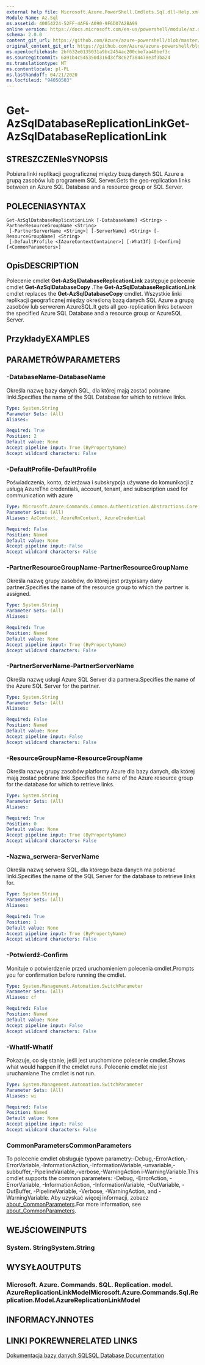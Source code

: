 ```yaml
---
external help file: Microsoft.Azure.PowerShell.Cmdlets.Sql.dll-Help.xml
Module Name: Az.Sql
ms.assetid: 40054224-52FF-4AF6-A090-9F6D07A2BA99
online version: https://docs.microsoft.com/en-us/powershell/module/az.sql/get-azsqldatabasereplicationlink
schema: 2.0.0
content_git_url: https://github.com/Azure/azure-powershell/blob/master/src/Sql/Sql/help/Get-AzSqlDatabaseReplicationLink.md
original_content_git_url: https://github.com/Azure/azure-powershell/blob/master/src/Sql/Sql/help/Get-AzSqlDatabaseReplicationLink.md
ms.openlocfilehash: 2bf632e0135031a9bc2454ac200cbe7aa40bef3c
ms.sourcegitcommit: 6a91b4c545350d316d3cf8c62f384478e3f3ba24
ms.translationtype: MT
ms.contentlocale: pl-PL
ms.lasthandoff: 04/21/2020
ms.locfileid: "94050503"
---
```

# <span data-ttu-id="b9bcb-101">Get-AzSqlDatabaseReplicationLink</span><span class="sxs-lookup"><span data-stu-id="b9bcb-101">Get-AzSqlDatabaseReplicationLink</span></span>

## <span data-ttu-id="b9bcb-102">STRESZCZENIe</span><span class="sxs-lookup"><span data-stu-id="b9bcb-102">SYNOPSIS</span></span>
<span data-ttu-id="b9bcb-103">Pobiera linki replikacji geograficznej między bazą danych SQL Azure a grupą zasobów lub programem SQL Server.</span><span class="sxs-lookup"><span data-stu-id="b9bcb-103">Gets the geo-replication links between an Azure SQL Database and a resource group or SQL Server.</span></span>

## <span data-ttu-id="b9bcb-104">POLECENIA</span><span class="sxs-lookup"><span data-stu-id="b9bcb-104">SYNTAX</span></span>

```
Get-AzSqlDatabaseReplicationLink [-DatabaseName] <String> -PartnerResourceGroupName <String>
 [-PartnerServerName <String>] [-ServerName] <String> [-ResourceGroupName] <String>
 [-DefaultProfile <IAzureContextContainer>] [-WhatIf] [-Confirm] [<CommonParameters>]
```

## <span data-ttu-id="b9bcb-105">Opis</span><span class="sxs-lookup"><span data-stu-id="b9bcb-105">DESCRIPTION</span></span>
<span data-ttu-id="b9bcb-106">Polecenie cmdlet **Get-AzSqlDatabaseReplicationLink** zastępuje polecenie cmdlet **Get-AzSqlDatabaseCopy** .</span><span class="sxs-lookup"><span data-stu-id="b9bcb-106">The **Get-AzSqlDatabaseReplicationLink** cmdlet replaces the **Get-AzSqlDatabaseCopy** cmdlet.</span></span>
<span data-ttu-id="b9bcb-107">Wszystkie linki replikacji geograficznej między określoną bazą danych SQL Azure a grupą zasobów lub serwerem AzureSQL.</span><span class="sxs-lookup"><span data-stu-id="b9bcb-107">It gets all geo-replication links between the specified Azure SQL Database and a resource group or AzureSQL Server.</span></span>

## <span data-ttu-id="b9bcb-108">Przykłady</span><span class="sxs-lookup"><span data-stu-id="b9bcb-108">EXAMPLES</span></span>

## <span data-ttu-id="b9bcb-109">PARAMETRÓW</span><span class="sxs-lookup"><span data-stu-id="b9bcb-109">PARAMETERS</span></span>

### <span data-ttu-id="b9bcb-110">-DatabaseName</span><span class="sxs-lookup"><span data-stu-id="b9bcb-110">-DatabaseName</span></span>
<span data-ttu-id="b9bcb-111">Określa nazwę bazy danych SQL, dla której mają zostać pobrane linki.</span><span class="sxs-lookup"><span data-stu-id="b9bcb-111">Specifies the name of the SQL Database for which to retrieve links.</span></span>

```yaml
Type: System.String
Parameter Sets: (All)
Aliases:

Required: True
Position: 2
Default value: None
Accept pipeline input: True (ByPropertyName)
Accept wildcard characters: False
```

### <span data-ttu-id="b9bcb-112">-DefaultProfile</span><span class="sxs-lookup"><span data-stu-id="b9bcb-112">-DefaultProfile</span></span>
<span data-ttu-id="b9bcb-113">Poświadczenia, konto, dzierżawa i subskrypcja używane do komunikacji z usługą Azure</span><span class="sxs-lookup"><span data-stu-id="b9bcb-113">The credentials, account, tenant, and subscription used for communication with azure</span></span>

```yaml
Type: Microsoft.Azure.Commands.Common.Authentication.Abstractions.Core.IAzureContextContainer
Parameter Sets: (All)
Aliases: AzContext, AzureRmContext, AzureCredential

Required: False
Position: Named
Default value: None
Accept pipeline input: False
Accept wildcard characters: False
```

### <span data-ttu-id="b9bcb-114">-PartnerResourceGroupName</span><span class="sxs-lookup"><span data-stu-id="b9bcb-114">-PartnerResourceGroupName</span></span>
<span data-ttu-id="b9bcb-115">Określa nazwę grupy zasobów, do której jest przypisany dany partner.</span><span class="sxs-lookup"><span data-stu-id="b9bcb-115">Specifies the name of the resource group to which the partner is assigned.</span></span>

```yaml
Type: System.String
Parameter Sets: (All)
Aliases:

Required: True
Position: Named
Default value: None
Accept pipeline input: True (ByPropertyName)
Accept wildcard characters: False
```

### <span data-ttu-id="b9bcb-116">-PartnerServerName</span><span class="sxs-lookup"><span data-stu-id="b9bcb-116">-PartnerServerName</span></span>
<span data-ttu-id="b9bcb-117">Określa nazwę usługi Azure SQL Server dla partnera.</span><span class="sxs-lookup"><span data-stu-id="b9bcb-117">Specifies the name of the Azure SQL Server for the partner.</span></span>

```yaml
Type: System.String
Parameter Sets: (All)
Aliases:

Required: False
Position: Named
Default value: None
Accept pipeline input: False
Accept wildcard characters: False
```

### <span data-ttu-id="b9bcb-118">-ResourceGroupName</span><span class="sxs-lookup"><span data-stu-id="b9bcb-118">-ResourceGroupName</span></span>
<span data-ttu-id="b9bcb-119">Określa nazwę grupy zasobów platformy Azure dla bazy danych, dla której mają zostać pobrane linki.</span><span class="sxs-lookup"><span data-stu-id="b9bcb-119">Specifies the name of the Azure resource group for the database for which to retrieve links.</span></span>

```yaml
Type: System.String
Parameter Sets: (All)
Aliases:

Required: True
Position: 0
Default value: None
Accept pipeline input: True (ByPropertyName)
Accept wildcard characters: False
```

### <span data-ttu-id="b9bcb-120">-Nazwa_serwera</span><span class="sxs-lookup"><span data-stu-id="b9bcb-120">-ServerName</span></span>
<span data-ttu-id="b9bcb-121">Określa nazwę serwera SQL, dla którego baza danych ma pobierać linki.</span><span class="sxs-lookup"><span data-stu-id="b9bcb-121">Specifies the name of the SQL Server for the database to retrieve links for.</span></span>

```yaml
Type: System.String
Parameter Sets: (All)
Aliases:

Required: True
Position: 1
Default value: None
Accept pipeline input: True (ByPropertyName)
Accept wildcard characters: False
```

### <span data-ttu-id="b9bcb-122">-Potwierdź</span><span class="sxs-lookup"><span data-stu-id="b9bcb-122">-Confirm</span></span>
<span data-ttu-id="b9bcb-123">Monituje o potwierdzenie przed uruchomieniem polecenia cmdlet.</span><span class="sxs-lookup"><span data-stu-id="b9bcb-123">Prompts you for confirmation before running the cmdlet.</span></span>

```yaml
Type: System.Management.Automation.SwitchParameter
Parameter Sets: (All)
Aliases: cf

Required: False
Position: Named
Default value: None
Accept pipeline input: False
Accept wildcard characters: False
```

### <span data-ttu-id="b9bcb-124">-WhatIf</span><span class="sxs-lookup"><span data-stu-id="b9bcb-124">-WhatIf</span></span>
<span data-ttu-id="b9bcb-125">Pokazuje, co się stanie, jeśli jest uruchomione polecenie cmdlet.</span><span class="sxs-lookup"><span data-stu-id="b9bcb-125">Shows what would happen if the cmdlet runs.</span></span> <span data-ttu-id="b9bcb-126">Polecenie cmdlet nie jest uruchamiane.</span><span class="sxs-lookup"><span data-stu-id="b9bcb-126">The cmdlet is not run.</span></span>

```yaml
Type: System.Management.Automation.SwitchParameter
Parameter Sets: (All)
Aliases: wi

Required: False
Position: Named
Default value: None
Accept pipeline input: False
Accept wildcard characters: False
```

### <span data-ttu-id="b9bcb-127">CommonParameters</span><span class="sxs-lookup"><span data-stu-id="b9bcb-127">CommonParameters</span></span>
<span data-ttu-id="b9bcb-128">To polecenie cmdlet obsługuje typowe parametry:-Debug,-ErrorAction,-ErrorVariable,-InformationAction,-InformationVariable,-unvariable,-subbuffer,-PipelineVariable,-verbose,-WarningAction i-WarningVariable.</span><span class="sxs-lookup"><span data-stu-id="b9bcb-128">This cmdlet supports the common parameters: -Debug, -ErrorAction, -ErrorVariable, -InformationAction, -InformationVariable, -OutVariable, -OutBuffer, -PipelineVariable, -Verbose, -WarningAction, and -WarningVariable.</span></span> <span data-ttu-id="b9bcb-129">Aby uzyskać więcej informacji, zobacz [about_CommonParameters](http://go.microsoft.com/fwlink/?LinkID=113216).</span><span class="sxs-lookup"><span data-stu-id="b9bcb-129">For more information, see [about_CommonParameters](http://go.microsoft.com/fwlink/?LinkID=113216).</span></span>

## <span data-ttu-id="b9bcb-130">WEJŚCIOWE</span><span class="sxs-lookup"><span data-stu-id="b9bcb-130">INPUTS</span></span>

### <span data-ttu-id="b9bcb-131">System. String</span><span class="sxs-lookup"><span data-stu-id="b9bcb-131">System.String</span></span>

## <span data-ttu-id="b9bcb-132">WYSYŁA</span><span class="sxs-lookup"><span data-stu-id="b9bcb-132">OUTPUTS</span></span>

### <span data-ttu-id="b9bcb-133">Microsoft. Azure. Commands. SQL. Replication. model. AzureReplicationLinkModel</span><span class="sxs-lookup"><span data-stu-id="b9bcb-133">Microsoft.Azure.Commands.Sql.Replication.Model.AzureReplicationLinkModel</span></span>

## <span data-ttu-id="b9bcb-134">INFORMACYJN</span><span class="sxs-lookup"><span data-stu-id="b9bcb-134">NOTES</span></span>

## <span data-ttu-id="b9bcb-135">LINKI POKREWNE</span><span class="sxs-lookup"><span data-stu-id="b9bcb-135">RELATED LINKS</span></span>

[<span data-ttu-id="b9bcb-136">Dokumentacja bazy danych SQL</span><span class="sxs-lookup"><span data-stu-id="b9bcb-136">SQL Database Documentation</span></span>](https://docs.microsoft.com/azure/sql-database/)
